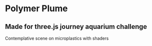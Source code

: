 # Polymer Plume

## Made for three.js journey aquarium challenge

Contemplative scene on microplastics with shaders
